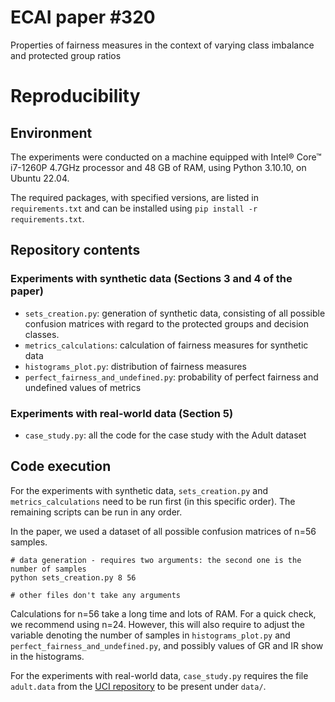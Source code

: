 # ECAI paper #320

Properties of fairness measures in the context of varying class imbalance and protected group ratios

# Reproducibility

## Environment

The experiments were conducted on a machine equipped with Intel® Core™ i7-1260P 4.7GHz processor
and 48 GB of RAM, using Python 3.10.10, on Ubuntu 22.04.

The required packages, with specified versions, are listed in `requirements.txt`
and can be installed using `pip install -r requirements.txt`.

## Repository contents

### Experiments with synthetic data (Sections 3 and 4 of the paper)

- `sets_creation.py`: generation of synthetic data, consisting of all possible confusion matrices with regard to
    the protected groups and decision classes.
- `metrics_calculations`: calculation of fairness measures for synthetic data
- `histograms_plot.py`: distribution of fairness measures
- `perfect_fairness_and_undefined.py`: probability of perfect fairness and undefined values of metrics

### Experiments with real-world data (Section 5)

- `case_study.py`: all the code for the case study with the Adult dataset

## Code execution

For the experiments with synthetic data, `sets_creation.py` and `metrics_calculations` need to be run first
(in this specific order). The remaining scripts can be run in any order.

In the paper, we used a dataset of all possible confusion matrices of n=56 samples.

```
# data generation - requires two arguments: the second one is the number of samples
python sets_creation.py 8 56

# other files don't take any arguments
```

Calculations for n=56 take a long time and lots of RAM. For a quick check, we recommend using n=24. However,
this will also require to adjust the variable denoting the number of samples in `histograms_plot.py` and
`perfect_fairness_and_undefined.py`, and possibly values of GR and IR show in the histograms.

For the experiments with real-world data, `case_study.py` requires the file `adult.data` from the
[UCI repository](https://archive.ics.uci.edu/ml/machine-learning-databases/adult/) to be present under `data/`.
